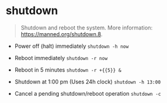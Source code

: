 # shutdown
> Shutdown and reboot the system.
> More information: <https://manned.org/shutdown.8>.

- Power off (halt) immediately
`shutdown -h now`

- Reboot immediately
`shutdown -r now`

- Reboot in 5 minutes
`shutdown -r +{{5}} &`

- Shutdown at 1:00 pm (Uses 24h clock)
`shutdown -h 13:00`

- Cancel a pending shutdown/reboot operation
`shutdown -c`
